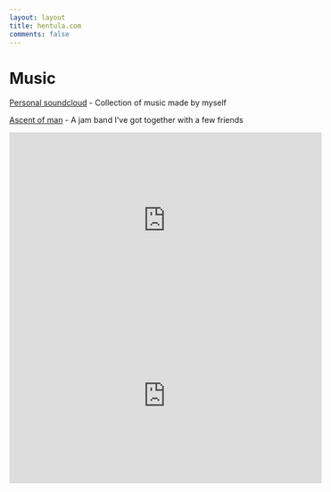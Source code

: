 ```yaml
---
layout: layout
title: hentula.com
comments: false
---
```


# Music

[Personal soundcloud](https://soundcloud.com/jhentula) - Collection of music made by myself

[Ascent of man](https://soundcloud.com/ascentofman) - A jam band I've got together with a few friends
<iframe width="560" height="315" src="http://www.youtube.com/embed/mfp6fx-e5CY" frameborder="0" allowfullscreen></iframe>
<iframe width="560" height="315" src="http://www.youtube.com/embed/0W4gbDJJDWc" frameborder="0" allowfullscreen></iframe>